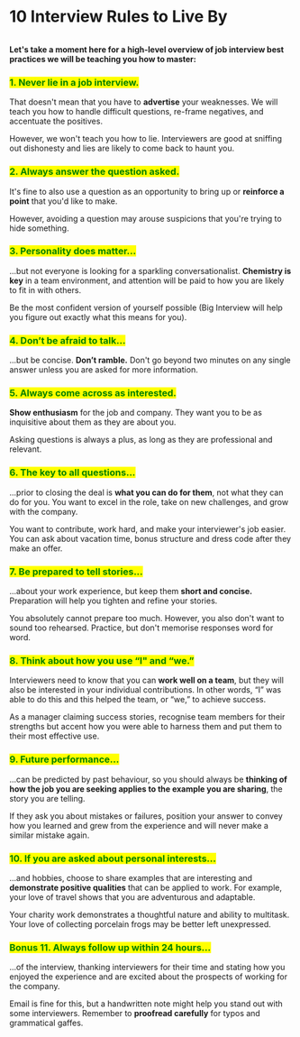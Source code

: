 # 10 Interview Rules to Live By

<figure><img src="https://resources.biginterview.com/wp-content/uploads/45610390_s.jpg" alt=""><figcaption></figcaption></figure>

**Let's take a moment here for a high-level overview of job interview best practices we will be teaching you how to master:**

### <mark style="color:green;">**1. Never lie in a job interview.**</mark> <a href="#1" id="1"></a>

That doesn't mean that you have to **advertise** your weaknesses. We will teach you how to handle difficult questions, re-frame negatives, and accentuate the positives.

However, we won't teach you how to lie. Interviewers are good at sniffing out dishonesty and lies are likely to come back to haunt you.

### <mark style="color:green;">**2. Always answer the question asked.**</mark> <a href="#2" id="2"></a>

It's fine to also use a question as an opportunity to bring up or **reinforce a point** that you'd like to make.

However, avoiding a question may arouse suspicions that you're trying to hide something.

### <mark style="color:green;">**3. Personality does matter...**</mark> <a href="#3" id="3"></a>

...but not everyone is looking for a sparkling conversationalist. **Chemistry is key** in a team environment, and attention will be paid to how you are likely to fit in with others.

Be the most confident version of yourself possible (Big Interview will help you figure out exactly what this means for you).

### <mark style="color:green;">**4. Don’t be afraid to talk...**</mark> <a href="#4" id="4"></a>

...but be concise. **Don’t ramble.** Don't go beyond two minutes on any single answer unless you are asked for more information.

### <mark style="color:green;">**5. Always come across as interested.**</mark> <a href="#5" id="5"></a>

**Show enthusiasm** for the job and company. They want you to be as inquisitive about them as they are about you.

Asking questions is always a plus, as long as they are professional and relevant.&#x20;

### <mark style="color:green;">**6. The key to all questions...**</mark> <a href="#6" id="6"></a>

...prior to closing the deal is **what you can do for them**, not what they can do for you. You want to excel in the role, take on new challenges, and grow with the company.

You want to contribute, work hard, and make your interviewer's job easier. You can ask about vacation time, bonus structure and dress code after they make an offer.&#x20;

### <mark style="color:green;">**7. Be prepared to tell stories...**</mark> <a href="#7" id="7"></a>

...about your work experience, but keep them **short and concise.** Preparation will help you tighten and refine your stories.

You absolutely cannot prepare too much. However, you also don't want to sound too rehearsed. Practice, but don't memorise responses word for word.

### <mark style="color:green;">**8. Think about how you use “I" and “we.”**</mark> <a href="#8" id="8"></a>

Interviewers need to know that you can **work well on a team**, but they will also be interested in your individual contributions. In other words, “I” was able to do this and this helped the team, or “we,” to achieve success.

As a manager claiming success stories, recognise team members for their strengths but accent how you were able to harness them and put them to their most effective use.&#x20;

### <mark style="color:green;">**9. Future performance...**</mark> <a href="#9" id="9"></a>

...can be predicted by past behaviour, so you should always be **thinking of how the job you are seeking applies to the example you are sharing**, the story you are telling.&#x20;

If they ask you about mistakes or failures, position your answer to convey how you learned and grew from the experience and will never make a similar mistake again.&#x20;

### <mark style="color:green;">**10. If you are asked about personal interests...**</mark> <a href="#10" id="10"></a>

...and hobbies, choose to share examples that are interesting and **demonstrate positive qualities** that can be applied to work. For example, your love of travel shows that you are adventurous and adaptable.

Your charity work demonstrates a thoughtful nature and ability to multitask. Your love of collecting porcelain frogs may be better left unexpressed.

### <mark style="color:green;">**Bonus 11. Always follow up within 24 hours...**</mark> <a href="#11" id="11"></a>

...of the interview, thanking interviewers for their time and stating how you enjoyed the experience and are excited about the prospects of working for the company.

Email is fine for this, but a handwritten note might help you stand out with some interviewers. Remember to **proofread carefully** for typos and grammatical gaffes.
